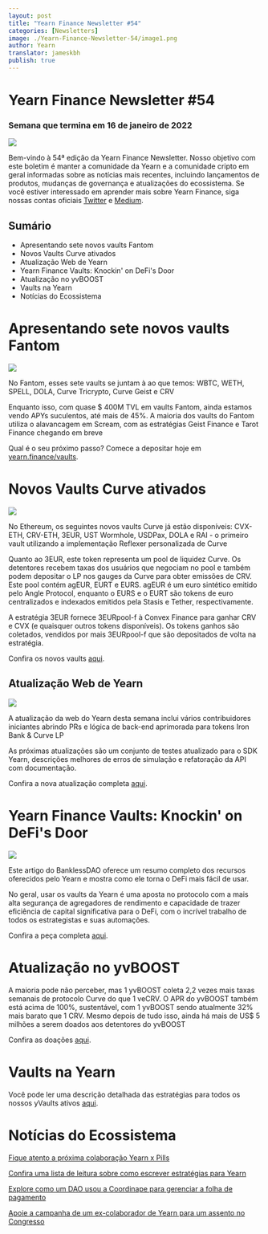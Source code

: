 ```yaml
---
layout: post
title: "Yearn Finance Newsletter #54"
categories: [Newsletters]
image: ./Yearn-Finance-Newsletter-54/image1.png
author: Yearn
translator: jameskbh
publish: true
---
```


# Yearn Finance Newsletter #54

### Semana que termina em 16 de janeiro de 2022

![](image1.png)

Bem-vindo à 54ª edição da Yearn Finance Newsletter. Nosso objetivo com este boletim é manter a comunidade da Yearn e a comunidade cripto em geral informadas sobre as notícias mais recentes, incluindo lançamentos de produtos, mudanças de governança e atualizações do ecossistema. Se você estiver interessado em aprender mais sobre Yearn Finance, siga nossas contas oficiais [Twitter](https://twitter.com/iearnfinance) e [Medium](https://medium.com/iearn).

## Sumário

- Apresentando sete novos vaults Fantom
- Novos Vaults Curve ativados
- Atualização Web de Yearn
- Yearn Finance Vaults: Knockin' on DeFi's Door
- Atualização no yvBOOST
- Vaults na Yearn
- Notícias do Ecossistema

# Apresentando sete novos vaults Fantom

![](image2.png)

No Fantom, esses sete vaults se juntam à ao que temos: WBTC, WETH, SPELL, DOLA, Curve Tricrypto, Curve Geist e CRV

Enquanto isso, com quase $ 400M TVL em vaults Fantom, ainda estamos vendo APYs suculentos, até mais de 45%. A maioria dos vaults do Fantom utiliza o alavancagem em Scream, com as estratégias Geist Finance e Tarot Finance chegando em breve

Qual é o seu próximo passo? Comece a depositar hoje em [yearn.finance/vaults](https://yearn.finance/vaults).

# Novos Vaults Curve ativados

![](image3.png)

No Ethereum, os seguintes novos vaults Curve já estão disponíveis: CVX-ETH, CRV-ETH, 3EUR, UST Wormhole, USDPax, DOLA e RAI - o primeiro vault utilizando a implementação Reflexer personalizada de Curve

Quanto ao 3EUR, este token representa um pool de liquidez Curve. Os detentores recebem taxas dos usuários que negociam no pool e também podem depositar o LP nos gauges da Curve para obter emissões de CRV. Este pool contém agEUR, EURT e EURS. agEUR é um euro sintético emitido pelo Angle Protocol, enquanto o EURS e o EURT são tokens de euro centralizados e indexados emitidos pela Stasis e Tether, respectivamente.

A estratégia 3EUR fornece 3EURpool-f à Convex Finance para ganhar CRV e CVX (e quaisquer outros tokens disponíveis). Os tokens ganhos são coletados, vendidos por mais 3EURpool-f que são depositados de volta na estratégia.

Confira os novos vaults [aqui](https://yearn.finance/#/vaults).

## Atualização Web de Yearn

![](image4.png)

A atualização da web do Yearn desta semana inclui vários contribuidores iniciantes abrindo PRs e lógica de back-end aprimorada para tokens Iron Bank & Curve LP

As próximas atualizações são um conjunto de testes atualizado para o SDK Yearn, descrições melhores de erros de simulação e refatoração da API com documentação.

Confira a nova atualização completa [aqui](https://yearnweb.substack.com/p/yearn-web-engineering-update).

# Yearn Finance Vaults: Knockin' on DeFi's Door

![](image5.png)

Este artigo do BanklessDAO oferece um resumo completo dos recursos oferecidos pelo Yearn e mostra como ele torna o DeFi mais fácil de usar.

No geral, usar os vaults da Yearn é uma aposta no protocolo com a mais alta segurança de agregadores de rendimento e capacidade de trazer eficiência de capital significativa para o DeFi, com o incrível trabalho de todos os estrategistas e suas automações.

Confira a peça completa [aqui](https://medium.com/bankless-dao/yearn-finance-vaults-knockin-on-defi-s-door-f5e9f56f669a).

# Atualização no yvBOOST

A maioria pode não perceber, mas 1 yvBOOST coleta 2,2 vezes mais taxas semanais de protocolo Curve do que 1 veCRV. O APR do yvBOOST também está acima de 100%, sustentável, com 1 yvBOOST sendo atualmente 32% mais barato que 1 CRV. Mesmo depois de tudo isso, ainda há mais de US$ 5 milhões a serem doados aos detentores do yvBOOST

Confira as doações [aqui](https://etherscan.io/address/0xdf270b48829e0f05211f3a33e5dc0a84f7247fbe).

# Vaults na Yearn

Você pode ler uma descrição detalhada das estratégias para todos os nossos yVaults ativos [aqui](https://medium.com/yearn-state-of-the-vaults/the-vaults-at-yearn-9237905ffed3).

# Notícias do Ecossistema

[Fique atento a próxima colaboração Yearn x Pills](https://twitter.com/bantg/status/1482764820265029633)

[Confira uma lista de leitura sobre como escrever estratégias para Yearn](https://twitter.com/sjkelleyjr/status/1481664381054177281)

[Explore como um DAO usou a Coordinape para gerenciar a folha de pagamento](https://twitter.com/jkey_eth/status/1479642151730356226)

[Apoie a campanha de um ex-colaborador de Yearn para um assento no Congresso](https://twitter.com/mattdwest/status/1481083902580166656)


